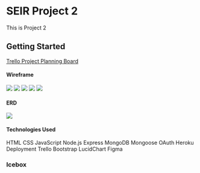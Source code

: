 # SEIR Project 2

This is Project 2

## Getting Started 
[Trello Project Planning Board](https://trello.com/b/wgyZoIcn/seir-project-2)


#### Wireframe
<img src="https://trello.com/1/cards/624f510ae1409376c1f98ff0/attachments/624f510ae1409376c1f99000/previews/624f510be1409376c1f99022/download/Homepage.png">
<img src="https://trello.com/1/cards/624f510e2f79c6645a70bedb/attachments/624f510e2f79c6645a70befb/previews/624f510f2f79c6645a70bf09/download/All_Books_View.png">
<img src="https://trello.com/1/cards/624f69b5f16ebb6e713912e4/attachments/624f69b5f16ebb6e713912f9/previews/624f69b6f16ebb6e71391385/download/Book_Details_Page_(1).png">
<img src="https://trello.com/1/cards/624f6a6633957e2ff1098054/attachments/624f6a6633957e2ff109806a/previews/624f6a6733957e2ff1098071/download/My_Books_View.png">
<img src="https://trello.com/1/cards/624f5113fee77d06c2ec650a/attachments/624f5113fee77d06c2ec651e/previews/624f5114fee77d06c2ec6539/download/Add_Book_Page.png">


#### ERD
<img src="https://trello.com/1/cards/624f63e026266f7d6b2c8f6a/attachments/624f63e026266f7d6b2c8f7f/previews/624f63e126266f7d6b2c8f8d/download/Screen_Shot_2022-04-07_at_5.21.02_PM.png">

#### Technologies Used

HTML
CSS
JavaScript
Node.js
Express
MongoDB
Mongoose
OAuth
Heroku Deployment
Trello
Bootstrap
LucidChart
Figma

### Icebox
